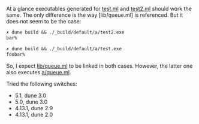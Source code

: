 At a glance executables generated for [test.ml](a/test.ml) and [test2.ml](a/test2.ml) should work the same. The only difference is the way [lib/queue.ml] is referenced. But it does not seem to be the case: 


```ocaml                                                                                                                                         
✗ dune build && ./_build/default/a/test2.exe
bar%  

✗ dune build && ./_build/default/a/test.exe
foobar%                                        
```

So, I expect [lib/queue.ml](lib/queue.ml) to be linked in both cases. However, the latter one also executes [a/queue.ml](a/queue.ml).

Tried the following switches: 
* 5.1, dune 3.0
* 5.0, dune 3.0 
* 4.13.1, dune 2.9
* 4.13.1, dune 2.0